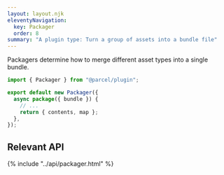 ```yaml
---
layout: layout.njk
eleventyNavigation:
  key: Packager
  order: 8
summary: "A plugin type: Turn a group of assets into a bundle file"
---
```


Packagers determine how to merge different asset types into a single bundle.

```js
import { Packager } from "@parcel/plugin";

export default new Packager({
  async package({ bundle }) {
    // ...
    return { contents, map };
  },
});
```

## Relevant API

{% include "../api/packager.html" %}
